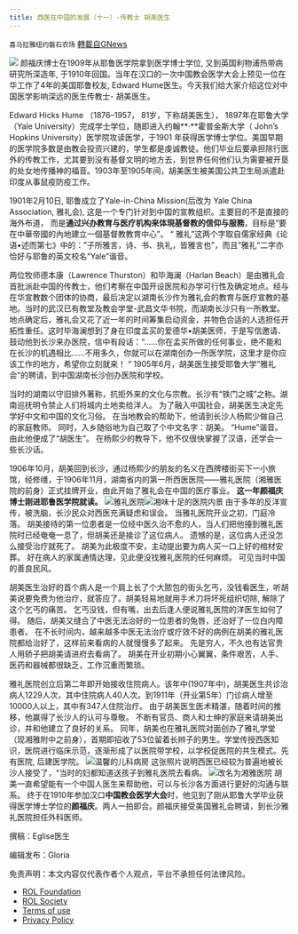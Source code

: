 ```yaml
---
title: 西医在中国的发展（十一）-传教士 胡美医生
---
```

`喜马拉雅纽约磐石农场` [轉載自GNews](https://gnews.org/zh-hans/2412792/)

![](https://assets.gnews.org/wp-content/uploads/2022/04/IMG_5033.jpg)
颜福庆博士在1909年从耶鲁医学院拿到医学博士学位, 又到英国利物浦热带病研究所深造年, 于1910年回国。当年在汉口的一次中国教会医学大会上预见一位在华工作了4年的美国耶鲁校友, Edward Hume医生。今天我们给大家介绍这位对中国医学影响深远的医生传教士- 胡美医生。

Edward Hicks Hume （1876–1957， 81岁，下称胡美医生）， 1897年在耶鲁大学（Yale University）完成学士学位，随即进入约翰**·**霍普金斯大学（ John’s Hopkins University）医学院攻读医学，于1901 年获得医学博士学位。美国早期的医学院多数是由教会投资兴建的，学生都是虔诚教徒。他们毕业后要承担除行医外的传教工作，尤其要到没有基督文明的地方去，到世界任何他们认为需要被开垦的处女地传播神的福音。1903年至1905年间，胡美医生被美国公共卫生局派遣赴印度从事鼠疫防疫工作。

1901年2月10日, 耶鲁成立了Yale-in-China Mission(后改为 Yale China Association, 雅礼会), 这是一个专门针对到中国的宣教组织。主要目的不是直接的海外布道， 而是**通过兴办教育与医疗机构来体現基督教的信仰与服務**，目标是“要在中華帝國的內地建立一個基督教教育中心”。 “ 雅礼”这两个字取自儒家经典《论语•述而第七》中的：”子所雅言，诗、书、执礼，皆雅言也”，而且”雅礼“二字亦恰好与耶鲁的英文校名“Yale”谐音。

两位牧师德本康（Lawrence Thurston）和毕海澜（Harlan Beach）是由雅礼会首批派赴中国的传教士，他们考察在中国开设医院和办学可行性及确定地点。经与在华宣教数个团体的协商，最后决定以湖南长沙作为雅礼会的教育与医疗宣教的基地。当时的武汉已有教堂及教会学堂-武昌文华书院，而湖南长沙只有一所教堂。 地点确定后，雅礼会又花了近一年的时间筹集启动资金，并物色合适的人选担任开拓性重任。这时毕海澜想到了身在印度孟买的爱德华•胡美医师，于是写信邀请、鼓动他到长沙来办医院，信中有段话：“……你在孟买所做的任何事业，绝不能和在长沙的机遇相比……不用多久，你就可以在湖南创办一所医学院，这里才是你应该工作的地方，希望你立刻就来！ “ 1905年6月，胡美医生接受耶鲁大学”雅礼会“的聘请，到中国湖南长沙创办医院和学校。

当时的湖南以守旧排外著称，抗拒外来的文化与宗教。长沙有“铁门之城”之称。湖南巡抚明令禁止人们将城内土地卖给洋人。 为了融入中国社会，胡美医生决定先学好中文和中国的文化习俗。 在当地教会的帮助下，他请到长沙人杨熙少做自己的家庭教师。 同时，入乡随俗地为自己取了个中文名字：胡美。  “Hume”谐音。 由此他便成了“胡医生”。 在杨熙少的教导下，他不仅很快掌握了汉语，还学会一些长沙话。

1906年10月，胡美回到长沙，通过杨熙少的朋友的名义在西牌楼街买下一小旅馆，经修缮，于1906年11月，湖南省内的第一所西医医院——雅礼医院（湘雅医院的前身）正式挂牌开业，由此开始了雅礼会在中国的医疗事业。 **这一年颜福庆博士刚进耶鲁医学院就读。**
![](https://assets.gnews.org/wp-content/uploads/2022/04/IMG_5030-e1650915817828.jpg)雅礼医院![](https://assets.gnews.org/wp-content/uploads/2022/04/IMG_5029.jpg)湘味十足的医院内景
由于多年的反洋宣传，被洗脑，长沙民众对西医充满疑虑和误会。 当雅礼医院开业之初，门庭冷落。 胡美接待的第一位患者是一位经中医久治不愈的人，当人们把他擡到雅礼医院时已经奄奄一息了，但胡美还是接诊了这位病人。 遗憾的是，这位病人还没怎么接受治疗就死了。 胡美为此极度不安，主动提出要为病人买一口上好的棺材安葬。 好在病人的家属通情达理，见此便没找雅礼医院的任何麻烦。 可见当时中国的善良民风。

胡美医生治好的首个病人是一个肩上长了个大脓包的街头乞丐，没钱看医生，听胡美说要免费为他治疗，就答应了。胡美轻易地就用手术刀将坏死组织切除, 解除了这个乞丐的痛苦。 乞丐没钱，但有嘴，出去后逢人便说雅礼医院的洋医生如何了得。 随后，胡美又缝合了中医无法治好的一位患者的兔唇，还治好了一位白内障患者。 在不长时间内，越来越多中医无法治疗或疗效不好的病例在胡美的雅礼医院都给治好了，这样前来看病的人就慢慢多了起来。 先是穷人，不久也有达官贵人用轿子把胡美请进府去看病了。 胡美在开业初期小心翼翼，条件艰苦，人手、医药和器械都很缺乏，工作沉重而繁琐。

雅礼医院创立后第二年即开始接收住院病人。该年中(1907年中)，胡美医生共诊治病人1229人次，其中住院病人40人次。到1911年（开业第5年）门诊病人增至10000人以上，其中有347人住院治疗。 由于胡美医生医术精湛，随着时间的推移，他赢得了长沙人的认可与尊敬。 不断有官员、商人和士绅的家庭来请胡美出诊，并和他建立了良好的关系。 同年，胡美也在雅礼医院对面创办了雅礼学堂（现湘雅附中之前身），首期即招收了53位留着长辫子的男生。学堂传授西医知识，医院进行临床示范，逐渐形成了以医院带学校，以学校促医院的共生模式。先有医院, 后建医学院。
![](https://assets.gnews.org/wp-content/uploads/2022/04/IMG_5032.jpg)温馨的儿科病房
这张照片说明西医已经较为普遍地被长沙人接受了，“当时的妇都知道送孩子到雅礼医院去看病。
![](https://assets.gnews.org/wp-content/uploads/2022/04/IMG_5031.jpg)改名为湘雅医院
胡美一直希望能有一个中国人医生来帮助他，可以与长沙各方面进行更好的沟通与联系。 终于在1910年参加汉口**中国教会医学大会**时，他见到了刚从耶鲁大学毕业获得医学博士学位的**颜福庆**。两人一拍即合。颜福庆接受美国雅礼会聘请，到长沙雅礼医院担任外科医师。



撰稿：Eglise医生

编辑发布：Gloria





 

免责声明：本文内容仅代表作者个人观点，平台不承担任何法律风险。

- [ROL Foundation](https://rolfoundation.org/)
- [ROL Society](https://rolsociety.org/)
- [Terms of use](https://gnews.org/terms-of-use-3/)
- [Privacy Policy](https://gnews.org/privacy-policy/)
